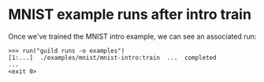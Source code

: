 # MNIST example runs after intro train

Once we've trained the MNIST intro example, we can see an associated
run:

    >>> run("guild runs -o examples")
    [1:...]  ./examples/mnist/mnist-intro:train  ...  completed
    ...
    <exit 0>
